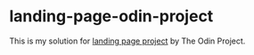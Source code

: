 # landing-page-odin-project
This is my solution for [landing page project](https://www.theodinproject.com/lessons/foundations-landing-page) by The Odin Project.